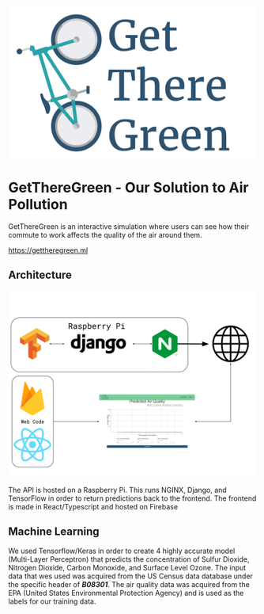 ![Get There Green Logo](ReadMedia/masterlogo.png?raw=true 'Get There Green')

# GetThereGreen - Our Solution to Air Pollution

GetThereGreen is an interactive simulation where users can see how their commute to work affects the quality of the air around them.

https://gettheregreen.ml

## Architecture

![Diagram of Get There Green architecture](ReadMedia/Architecture.png?raw=true 'Get There Green Architecture')

The API is hosted on a Raspberry Pi. This runs NGINX, Django, and TensorFlow in order to return predictions back to the frontend. The frontend is made in React/Typescript and hosted on Firebase

## Machine Learning

We used Tensorflow/Keras in order to create 4 highly accurate model (Multi-Layer Perceptron) that predicts the concentration of Sulfur Dioxide, Nitrogen Dioxide,
Carbon Monoxide, and Surface Level Ozone. The input data that wes used was acquired from the US Census data database under the specific header of **_B08301_**. The
air quality data was acquired from the EPA (United States Environmental Protection Agency) and is used as the labels for our training data.
